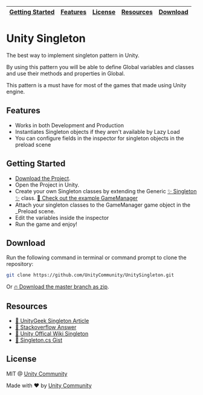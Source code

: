 | [Getting Started](#getting-started) | [Features](#features) | [License](#license) | [Resources](#resources) | [Download](#download) |
|-------------------------------------|-----------------------|---------------------|-------------------------|-----------------------|

# Unity Singleton

The best way to implement singleton pattern in Unity.

By using this pattern you will be able to define Global variables and classes and use their methods and properties in Global.

This pattern is a must have for most of the games that made using Unity engine.

## Features

- Works in both Development and Production
- Instantiates Singleton objects if they aren't available by Lazy Load
- You can configure fields in the inspector for singleton objects in the preload scene

## Getting Started

- [Download the Project](#download).
- Open the Project in Unity.
- Create your own Singleton classes by extending the Generic [:sparkles: Singleton :sparkles:](https://github.com/UnityCommunity/UnitySingleton/blob/master/Assets/Scripts/Singleton.cs) class. [:rocket: Check out the example GameManager](https://github.com/UnityCommunity/UnitySingleton/blob/master/Assets/Scripts/GameManager.cs)
- Attach your singleton classes to the GameManager game object in the _Preload scene.
- Edit the variables inside the inspector
- Run the game and enjoy!

## Download

Run the following command in terminal or command prompt to clone the repository:

```bash
git clone https://github.com/UnityCommunity/UnitySingleton.git
```

Or [:fire: Download the master branch as zip](https://github.com/UnityCommunity/UnitySingleton/archive/master.zip).

## Resources

- [:book: UnityGeek Singleton Article](http://www.unitygeek.com/unity_c_singleton/)
- [:book: Stackoverflow Answer](https://stackoverflow.com/questions/35890932/unity-game-manager-script-works-only-one-time/35891919#35891919)
- [:book: Unity Offical Wiki Singleton](http://wiki.unity3d.com/index.php/Singleton)
- [:book: Singleton.cs Gist](https://gist.github.com/EmpireWorld/11ff050fc1affc733ea74a497ce42961)

## License

MIT @ [Unity Community](https://github.com/UnityCommunity)

Made with :heart: by [Unity Community](https://github.com/UnityCommunity)
